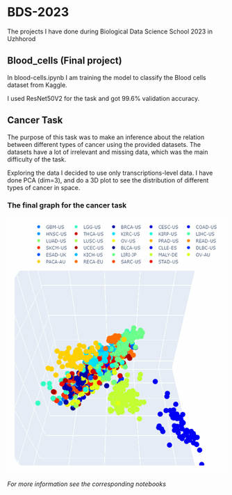 # BDS-2023
The projects I have done during Biological Data Science School 2023 in Uzhhorod

## Blood_cells (Final project)

In blood-cells.ipynb I am training the model to classify the Blood cells dataset from Kaggle.

I used ResNet50V2 for the task and got 99.6% validation accuracy. 

## Cancer Task

The purpose of this task was to make an inference about the relation between different types of cancer using the provided datasets.
The datasets have a lot of irrelevant and missing data, which was the main difficulty of the task.

Exploring the data I decided to use only transcriptions-level data.
I have done PCA (dim=3), and do a 3D plot to see the distribution of different types of cancer in space.

### The final graph for the cancer task
![](https://github.com/Boreico/BDS-2023/blob/main/Cancer_dataset_task/PCA.gif)

*For more information see the corresponding notebooks*
